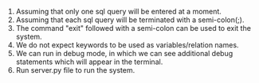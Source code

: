 1. Assuming that only one sql query will be entered at a moment.
1. Assuming that each sql query will be terminated with a semi-colon(;).
1. The command "exit" followed with a semi-colon can be used to exit the system.
1. We do not expect keywords to be used as variables/relation names.
1. We can run in debug mode, in which we can see additional debug statements which will appear in the terminal.
1. Run server.py file to run the system.